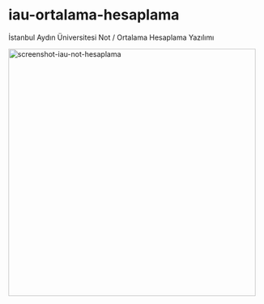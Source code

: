 # iau-ortalama-hesaplama
İstanbul Aydın Üniversitesi Not / Ortalama Hesaplama Yazılımı

<img width="488" alt="screenshot-iau-not-hesaplama" src="https://user-images.githubusercontent.com/17956350/63760607-4cdbd300-c8c8-11e9-9f04-9f84ce32cb9f.png">
